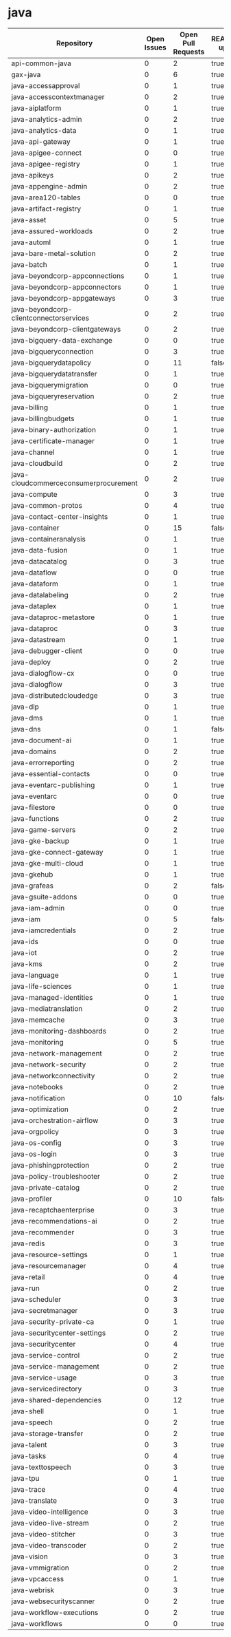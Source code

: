 # java
| Repository | Open Issues | Open Pull Requests | README.MD updated | About updated | Public Archived |
|------------|-------------|--------------------|--------------------|--------------------|--------------------|
| api-common-java | 0 | 2 | true | false | false |
| gax-java | 0 | 6 | true | false | false |
| java-accessapproval | 0 | 1 | true | true | false |
| java-accesscontextmanager | 0 | 2 | true | false | false |
| java-aiplatform | 0 | 1 | true | false | false |
| java-analytics-admin | 0 | 2 | true | false | false |
| java-analytics-data | 0 | 1 | true | false | false |
| java-api-gateway | 0 | 1 | true | false | false |
| java-apigee-connect | 0 | 0 | true | false | false |
| java-apigee-registry | 0 | 1 | true | false | false |
| java-apikeys | 0 | 2 | true | false | false |
| java-appengine-admin | 0 | 2 | true | false | false |
| java-area120-tables | 0 | 0 | true | false | false |
| java-artifact-registry | 0 | 1 | true | false | false |
| java-asset | 0 | 5 | true | false | false |
| java-assured-workloads | 0 | 2 | true | false | false |
| java-automl | 0 | 1 | true | false | false |
| java-bare-metal-solution | 0 | 2 | true | false | false |
| java-batch | 0 | 1 | true | false | false |
| java-beyondcorp-appconnections | 0 | 1 | true | false | false |
| java-beyondcorp-appconnectors | 0 | 1 | true | false | false |
| java-beyondcorp-appgateways | 0 | 3 | true | false | false |
| java-beyondcorp-clientconnectorservices | 0 | 2 | true | false | false |
| java-beyondcorp-clientgateways | 0 | 2 | true | false | false |
| java-bigquery-data-exchange | 0 | 0 | true | false | false |
| java-bigqueryconnection | 0 | 3 | true | false | false |
| java-bigquerydatapolicy | 0 | 11 | false | false | false |
| java-bigquerydatatransfer | 0 | 1 | true | false | false |
| java-bigquerymigration | 0 | 0 | true | true | true |
| java-bigqueryreservation | 0 | 2 | true | false | false |
| java-billing | 0 | 1 | true | false | false |
| java-billingbudgets | 0 | 1 | true | false | false |
| java-binary-authorization | 0 | 1 | true | false | false |
| java-certificate-manager | 0 | 1 | true | false | false |
| java-channel | 0 | 1 | true | false | false |
| java-cloudbuild | 0 | 2 | true | false | false |
| java-cloudcommerceconsumerprocurement | 0 | 2 | true | false | false |
| java-compute | 0 | 3 | true | false | false |
| java-common-protos | 0 | 4 | true | false | false |
| java-contact-center-insights | 0 | 1 | true | false | false |
| java-container | 0 | 15 | false | false | false |
| java-containeranalysis | 0 | 1 | true | false | false |
| java-data-fusion | 0 | 1 | true | false | false |
| java-datacatalog | 0 | 3 | true | false | false |
| java-dataflow | 0 | 0 | true | false | false |
| java-dataform | 0 | 1 | true | false | false |
| java-datalabeling | 0 | 2 | true | false | false |
| java-dataplex | 0 | 1 | true | false | false |
| java-dataproc-metastore | 0 | 1 | true | false | false |
| java-dataproc | 0 | 3 | true | false | false |
| java-datastream | 0 | 1 | true | false | false |
| java-debugger-client | 0 | 0 | true | false | false |
| java-deploy | 0 | 2 | true | false | false |
| java-dialogflow-cx | 0 | 0 | true | false | false |
| java-dialogflow | 0 | 3 | true | false | false |
| java-distributedcloudedge | 0 | 3 | true | false | false |
| java-dlp | 0 | 1 | true | false | false |
| java-dms | 0 | 1 | true | false | false |
| java-dns | 0 | 1 | false | false | false |
| java-document-ai | 0 | 1 | true | false | false |
| java-domains | 0 | 2 | true | false | false |
| java-errorreporting | 0 | 2 | true | false | false |
| java-essential-contacts | 0 | 0 | true | false | false |
| java-eventarc-publishing | 0 | 1 | true | false | false |
| java-eventarc | 0 | 0 | true | false | false |
| java-filestore | 0 | 0 | true | false | false |
| java-functions | 0 | 2 | true | false | false |
| java-game-servers | 0 | 2 | true | false | false |
| java-gke-backup | 0 | 1 | true | false | false |
| java-gke-connect-gateway | 0 | 1 | true | false | false |
| java-gke-multi-cloud | 0 | 1 | true | false | false |
| java-gkehub | 0 | 1 | true | false | false |
| java-grafeas | 0 | 2 | false | false | false |
| java-gsuite-addons | 0 | 0 | true | false | false |
| java-iam-admin | 0 | 0 | true | false | false |
| java-iam | 0 | 5 | false | false | false |
| java-iamcredentials | 0 | 2 | true | false | false |
| java-ids | 0 | 0 | true | false | false |
| java-iot | 0 | 2 | true | false | false |
| java-kms | 0 | 2 | true | false | false |
| java-language | 0 | 1 | true | false | false |
| java-life-sciences | 0 | 1 | true | false | false |
| java-managed-identities | 0 | 1 | true | false | false |
| java-mediatranslation | 0 | 2 | true | false | false |
| java-memcache | 0 | 3 | true | false | false |
| java-monitoring-dashboards | 0 | 2 | true | false | false |
| java-monitoring | 0 | 5 | true | false | false |
| java-network-management | 0 | 2 | true | false | false |
| java-network-security | 0 | 2 | true | false | false |
| java-networkconnectivity | 0 | 2 | true | false | false |
| java-notebooks | 0 | 2 | true | false | false |
| java-notification | 0 | 10 | false | false | false |
| java-optimization | 0 | 2 | true | false | false |
| java-orchestration-airflow | 0 | 3 | true | false | false |
| java-orgpolicy | 0 | 3 | true | false | false |
| java-os-config | 0 | 3 | true | false | false |
| java-os-login | 0 | 3 | true | false | false |
| java-phishingprotection | 0 | 2 | true | false | false |
| java-policy-troubleshooter | 0 | 2 | true | false | false |
| java-private-catalog | 0 | 2 | true | false | false |
| java-profiler | 0 | 10 | false | false | false |
| java-recaptchaenterprise | 0 | 3 | true | false | false |
| java-recommendations-ai | 0 | 2 | true | false | false |
| java-recommender | 0 | 3 | true | false | false |
| java-redis | 0 | 3 | true | false | false |
| java-resource-settings | 0 | 1 | true | false | false |
| java-resourcemanager | 0 | 4 | true | false | false |
| java-retail | 0 | 4 | true | false | false |
| java-run | 0 | 2 | true | false | false |
| java-scheduler | 0 | 3 | true | false | false |
| java-secretmanager | 0 | 3 | true | false | false |
| java-security-private-ca | 0 | 1 | true | false | false |
| java-securitycenter-settings | 0 | 2 | true | false | false |
| java-securitycenter | 0 | 4 | true | false | false |
| java-service-control | 0 | 2 | true | false | false |
| java-service-management | 0 | 2 | true | false | false |
| java-service-usage | 0 | 3 | true | false | false |
| java-servicedirectory | 0 | 3 | true | false | false |
| java-shared-dependencies | 0 | 12 | true | false | false |
| java-shell | 0 | 1 | true | false | false |
| java-speech | 0 | 2 | true | false | false |
| java-storage-transfer | 0 | 2 | true | false | false |
| java-talent | 0 | 3 | true | false | false |
| java-tasks | 0 | 4 | true | false | false |
| java-texttospeech | 0 | 3 | true | false | false |
| java-tpu | 0 | 1 | true | false | false |
| java-trace | 0 | 4 | true | true | false |
| java-translate | 0 | 3 | true | false | false |
| java-video-intelligence | 0 | 3 | true | false | false |
| java-video-live-stream | 0 | 2 | true | false | false |
| java-video-stitcher | 0 | 3 | true | false | false |
| java-video-transcoder | 0 | 2 | true | false | false |
| java-vision | 0 | 3 | true | false | false |
| java-vmmigration | 0 | 2 | true | false | false |
| java-vpcaccess | 0 | 1 | true | false | false |
| java-webrisk | 0 | 3 | true | false | false |
| java-websecurityscanner | 0 | 2 | true | false | false |
| java-workflow-executions | 0 | 2 | true | false | false |
| java-workflows | 0 | 0 | true | false | false |

